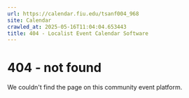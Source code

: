 ```yaml
---
url: https://calendar.fiu.edu/tsanf004_968
site: Calendar
crawled_at: 2025-05-16T11:04:04.653443
title: 404 - Localist Event Calendar Software
---
```


# 404 - not found
We couldn't find the page on this community event platform.
